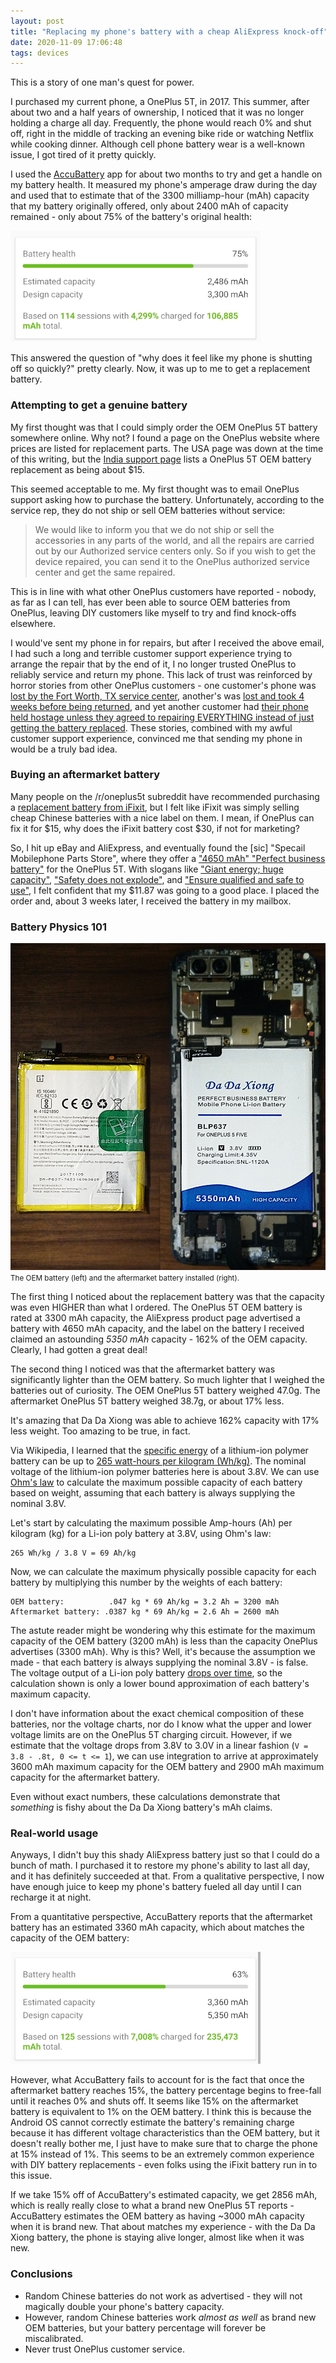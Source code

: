 ```yaml
---
layout: post
title: "Replacing my phone's battery with a cheap AliExpress knock-off"
date: 2020-11-09 17:06:48
tags: devices
---
```


This is a story of one man's quest for power.

I purchased my current phone, a OnePlus 5T, in 2017. This summer, after about two and a half years of ownership, I noticed that it was no longer holding a charge all day. Frequently, the phone would reach 0% and shut off, right in the middle of tracking an evening bike ride or watching Netflix while cooking dinner. Although cell phone battery wear is a well-known issue, I got tired of it pretty quickly.

I used the [AccuBattery](https://play.google.com/store/apps/details?id=com.digibites.accubattery&hl=en_US&gl=US) app for about two months to try and get a handle on my battery health. It measured my phone's amperage draw during the day and used that to estimate that of the 3300 milliamp-hour (mAh) capacity that my battery originally offered, only about 2400 mAh of capacity remained - only about 75% of the battery's original health:

![Screenshot of AccuBattery app for OEM battery capacity](/assets/battery/oem-capacity.png)

This answered the question of "why does it feel like my phone is shutting off so quickly?" pretty clearly. Now, it was up to me to get a replacement battery.

### Attempting to get a genuine battery

My first thought was that I could simply order the OEM OnePlus 5T battery somewhere online. Why not? I found a page on the OnePlus website where prices are listed for replacement parts. The USA page was down at the time of this writing, but the [India support page](https://www.oneplus.in/support/pricing/detail?code=7) lists a OnePlus 5T OEM battery replacement as being about $15.

This seemed acceptable to me. My first thought was to email OnePlus support asking how to purchase the battery. Unfortunately, according to the service rep, they do not ship or sell OEM batteries without service:

> We would like to inform you that we do not ship or sell the accessories in any parts of the world, and all the repairs are carried out by our Authorized service centers only. So if you wish to get the device repaired, you can send it to the OnePlus authorized service center and get the same repaired.

This is in line with what other OnePlus customers have reported - nobody, as far as I can tell, has ever been able to source OEM batteries from OnePlus, leaving DIY customers like myself to try and find knock-offs elsewhere.

I would've sent my phone in for repairs, but after I received the above email, I had such a long and terrible customer support experience trying to arrange the repair that by the end of it, I no longer trusted OnePlus to reliably service and return my phone. This lack of trust was reinforced by horror stories from other OnePlus customers - one customer's phone was [lost by the Fort Worth, TX service center](https://www.reddit.com/r/oneplus/comments/eleckw/sent_my_oneplus_5_to_fort_worth_tx_for_repair_no/), another's was [lost and took 4 weeks before being returned](https://www.reddit.com/r/oneplus/comments/depgkg/oneplus_lost_my_coworkers_phone_during_repair_at/), and yet another customer had [their phone held hostage unless they agreed to repairing EVERYTHING instead of just getting the battery replaced](https://www.reddit.com/r/oneplus/comments/jke2kd/sent_my_op3t_for_a_battery_replacement_oneplus/). These stories, combined with my awful customer support experience, convinced me that sending my phone in would be a truly bad idea.

### Buying an aftermarket battery

Many people on the /r/oneplus5t subreddit have recommended purchasing a [replacement battery from iFixit](https://www.ifixit.com/Store/Android/OnePlus-5-5T-Replacement-Battery/IF330-018?o=2), but I felt like iFixit was simply selling cheap Chinese batteries with a nice label on them. I mean, if OnePlus can fix it for $15, why does the iFixit battery cost $30, if not for marketing?

So, I hit up eBay and AliExpress, and eventually found the [sic] "Specail Mobilephone Parts Store", where they offer a ["4650 mAh" "Perfect business battery"](https://web.archive.org/web/20201109223630/https://www.aliexpress.com/item/4000438352423.html) for the OnePlus 5T. With slogans like ["Giant energy; huge capacity"](/assets/battery/giant-energy-huge-capacity.webp), ["Safety does not explode"](/assets/battery/safety-does-not-explode.webp), and ["Ensure qualified and safe to use"](/assets/battery/ensure-qualified-and-safe-to-use.webp), I felt confident that my $11.87 was going to a good place. I placed the order and, about 3 weeks later, I received the battery in my mailbox.

### Battery Physics 101

![Photo of the OEM battery and the aftermarket battery side-by-side](/assets/battery/oem-and-aftermarket.jpg)
<small>The OEM battery (left) and the aftermarket battery installed (right).</small>

The first thing I noticed about the replacement battery was that the capacity was even HIGHER than what I ordered. The OnePlus 5T OEM battery is rated at 3300 mAh capacity, the AliExpress product page advertised a battery with 4650 mAh capacity, and the label on the battery I received claimed an astounding *5350 mAh* capacity - 162% of the OEM capacity. Clearly, I had gotten a great deal!

The second thing I noticed was that the aftermarket battery was significantly lighter than the OEM battery. So much lighter that I weighed the batteries out of curiosity. The OEM OnePlus 5T battery weighed 47.0g. The aftermarket OnePlus 5T battery weighed 38.7g, or about 17% less.

It's amazing that Da Da Xiong was able to achieve 162% capacity with 17% less weight. Too amazing to be true, in fact.

Via Wikipedia, I learned that the [specific energy](https://en.wikipedia.org/wiki/Specific_energy) of a lithium-ion polymer battery can be up to [265 watt-hours per kilogram (Wh/kg)](https://en.wikipedia.org/wiki/Lithium-ion_battery). The nominal voltage of the lithium-ion polymer batteries here is about 3.8V. We can use [Ohm's law](https://en.wikipedia.org/wiki/Ohm%27s_law) to calculate the maximum possible capacity of each battery based on weight, assuming that each battery is always supplying the nominal 3.8V.

Let's start by calculating the maximum possible Amp-hours (Ah) per kilogram (kg) for a Li-ion poly battery at 3.8V, using Ohm's law:

```
265 Wh/kg / 3.8 V = 69 Ah/kg
```

Now, we can calculate the maximum physically possible capacity for each battery by multiplying this number by the weights of each battery:

```
OEM battery:          .047 kg * 69 Ah/kg = 3.2 Ah = 3200 mAh
Aftermarket battery: .0387 kg * 69 Ah/kg = 2.6 Ah = 2600 mAh
```

The astute reader might be wondering why this estimate for the maximum capacity of the OEM battery (3200 mAh) is less than the capacity OnePlus advertises (3300 mAh). Why is this? Well, it's because the assumption we made - that each battery is always supplying the nominal 3.8V - is false. The voltage output of a Li-ion poly battery [drops over time](https://learn.adafruit.com/li-ion-and-lipoly-batteries/voltages), so the calculation shown is only a lower bound approximation of each battery's maximum capacity.

I don't have information about the exact chemical composition of these batteries, nor the voltage charts, nor do I know what the upper and lower voltage limits are on the OnePlus 5T charging circuit. However, if we estimate that the voltage drops from 3.8V to 3.0V in a linear fashion (`V = 3.8 - .8t, 0 <= t <= 1`), we can use integration to arrive at approximately 3600 mAh maximum capacity for the OEM battery and 2900 mAh maximum capacity for the aftermarket battery.

Even without exact numbers, these calculations demonstrate that *something* is fishy about the Da Da Xiong battery's mAh claims.

### Real-world usage

Anyways, I didn't buy this shady AliExpress battery just so that I could do a bunch of math. I purchased it to restore my phone's ability to last all day, and it has definitely succeeded at that. From a qualitative perspective, I now have enough juice to keep my phone's battery fueled all day until I can recharge it at night.

From a quantitative perspective, AccuBattery reports that the aftermarket battery has an estimated 3360 mAh capacity, which about matches the capacity of the OEM battery:

![Screenshot of AccuBattery app for aftermarket battery capacity](/assets/battery/aftermarket-capacity.png)

However, what AccuBattery fails to account for is the fact that once the aftermarket battery reaches 15%, the battery percentage begins to free-fall until it reaches 0% and shuts off. It seems like 15% on the aftermarket battery is equivalent to 1% on the OEM battery. I think this is because the Android OS cannot correctly estimate the battery's remaining charge because it has different voltage characteristics than the OEM battery, but it doesn't really bother me, I just have to make sure that to charge the phone at 15% instead of 1%. This seems to be an extremely common experience with DIY battery replacements - even folks using the iFixit battery run in to this issue.

If we take 15% off of AccuBattery's estimated capacity, we get 2856 mAh, which is really really close to what a brand new OnePlus 5T reports - AccuBattery estimates the OEM battery as having ~3000 mAh capacity when it is brand new. That about matches my experience - with the Da Da Xiong battery, the phone is staying alive longer, almost like when it was new.

### Conclusions

* Random Chinese batteries do not work as advertised - they will not magically double your phone's battery capacity.
* However, random Chinese batteries work *almost as well* as brand new OEM batteries, but your battery percentage will forever be miscalibrated.
* Never trust OnePlus customer service.
